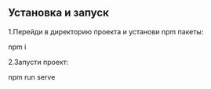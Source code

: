 ## Установка и запуск

1.Перейди в директорию проекта и установи npm пакеты:

npm i

2.Запусти проект:

npm run serve
